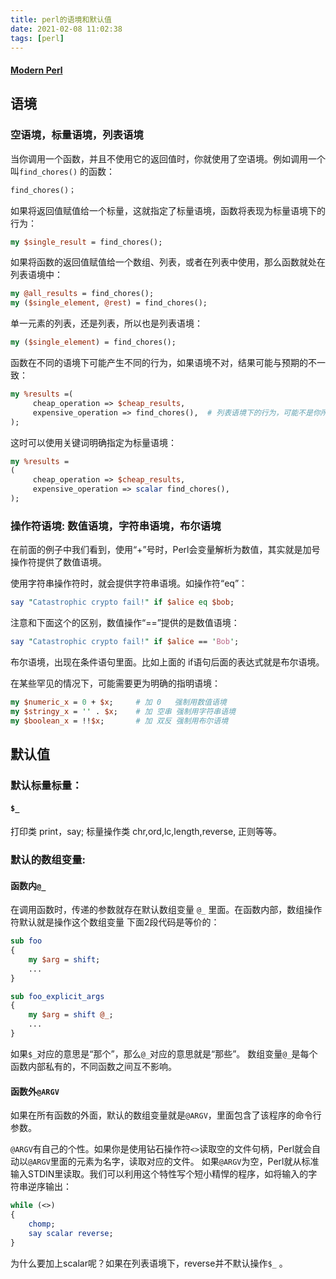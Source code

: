 ```yaml
---
title: perl的语境和默认值
date: 2021-02-08 11:02:38
tags: [perl]
---
```


#### [Modern Perl](https://www.jianshu.com/p/98173e7af633)

## 语境

### 空语境，标量语境，列表语境

当你调用一个函数，并且不使用它的返回值时，你就使用了空语境。例如调用一个叫`find_chores()` 的函数：
```perl
find_chores()；
```
如果将返回值赋值给一个标量，这就指定了标量语境，函数将表现为标量语境下的行为：
```perl
my $single_result = find_chores();
```
如果将函数的返回值赋值给一个数组、列表，或者在列表中使用，那么函数就处在列表语境中：
```perl
my @all_results = find_chores();
my ($single_element, @rest) = find_chores();
```
单一元素的列表，还是列表，所以也是列表语境：
```perl
my ($single_element) = find_chores();
```
函数在不同的语境下可能产生不同的行为，如果语境不对，结果可能与预期的不一致：
```perl
my %results =(
     cheap_operation => $cheap_results,
     expensive_operation => find_chores(),  # 列表语境下的行为，可能不是你所期望的
);
```
这时可以使用关键词明确指定为标量语境：
```perl
my %results =
(
     cheap_operation => $cheap_results,
     expensive_operation => scalar find_chores(),
);
```

### 操作符语境: 数值语境，字符串语境，布尔语境
在前面的例子中我们看到，使用“+”号时，Perl会变量解析为数值，其实就是加号操作符提供了数值语境。

使用字符串操作符时，就会提供字符串语境。如操作符“eq”：
```perl
say "Catastrophic crypto fail!" if $alice eq $bob;
```
注意和下面这个的区别，数值操作“==”提供的是数值语境：
```perl
say "Catastrophic crypto fail!" if $alice == 'Bob';
```
布尔语境，出现在条件语句里面。比如上面的 if语句后面的表达式就是布尔语境。

在某些罕见的情况下，可能需要更为明确的指明语境：
```perl
my $numeric_x = 0 + $x;     # 加 0   强制用数值语境 
my $stringy_x = '' . $x;    # 加 空串 强制用字符串语境
my $boolean_x = !!$x;       # 加 双反 强制用布尔语境
```

## 默认值

### 默认标量标量： 
#### `$_` 
打印类 print，say;
标量操作类 chr,ord,lc,length,reverse, 正则等等。

### 默认的数组变量: 
#### 函数内`@_`
在调用函数时，传递的参数就存在默认数组变量 `@_` 里面。在函数内部，数组操作符默认就是操作这个数组变量
下面2段代码是等价的：
```perl
sub foo
{
    my $arg = shift;
    ...
}

sub foo_explicit_args
{
    my $arg = shift @_;
    ...
}
```
如果`$_`对应的意思是“那个”，那么`@_`对应的意思就是“那些”。
数组变量`@_`是每个函数内部私有的，不同函数之间互不影响。

#### 函数外`@ARGV`
如果在所有函数的外面，默认的数组变量就是`@ARGV`，里面包含了该程序的命令行参数。

`@ARGV`有自己的个性。如果你是使用钻石操作符`<>`读取空的文件句柄，Perl就会自动以`@ARGV`里面的元素为名字，读取对应的文件。
如果`@ARGV`为空，Perl就从标准输入STDIN里读取。我们可以利用这个特性写个短小精悍的程序，如将输入的字符串逆序输出：
```perl
while (<>)
{
    chomp;
    say scalar reverse;
}
```
为什么要加上scalar呢？如果在列表语境下，reverse并不默认操作`$_` 。
